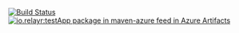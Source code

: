 [![Build Status](https://dev.azure.com/marcinrejdych/Azure%20Devops%20Usage%20POC/_apis/build/status/Master%20Pipeline?branchName=master)](https://dev.azure.com/marcinrejdych/Azure%20Devops%20Usage%20POC/_build/latest?definitionId=2&branchName=master)  [![io.relayr:testApp package in maven-azure feed in Azure Artifacts](https://feeds.dev.azure.com/marcinrejdych/cff860a1-81a4-4215-a685-c462f3c21017/_apis/public/Packaging/Feeds/a62d1d57-2672-4d72-b9a0-ec92d2fc8179/Packages/10e1feed-1d37-4ff1-9930-eee8d12a38b0/Badge)](https://dev.azure.com/marcinrejdych/Azure%20Devops%20Usage%20POC/_packaging?_a=package&feed=a62d1d57-2672-4d72-b9a0-ec92d2fc8179&package=10e1feed-1d37-4ff1-9930-eee8d12a38b0&preferRelease=true)



